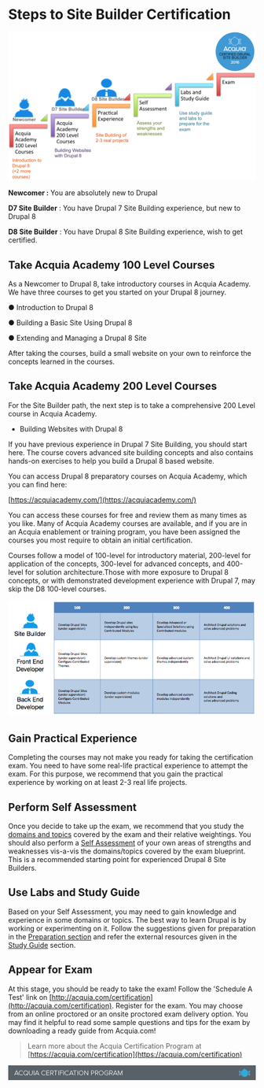 # Steps to Site Builder Certification

![](.gitbook/assets/Site-Builder-Steps.png)

**Newcomer :** You are absolutely new to Drupal

**D7 Site Builder** : You have Drupal 7 Site Building experience, but new to Drupal 8

**D8 Site Builder** : You have Drupal 8 Site Building experience, wish to get certified.

## Take Acquia Academy 100 Level Courses

As a Newcomer to Drupal 8, take introductory courses in Acquia Academy. We have three courses to get you started on your Drupal 8 journey.

● Introduction to Drupal 8

● Building a Basic Site Using Drupal 8

● Extending and Managing a Drupal 8 Site

After taking the courses, build a small website on your own to reinforce the concepts learned in the courses.

## Take Acquia Academy 200 Level Courses

For the Site Builder path, the next step is to take a comprehensive 200 Level course in Acquia Academy.

* Building Websites with Drupal 8

If you have previous experience in Drupal 7 Site Building, you should start here. The course covers advanced site building concepts and also contains hands-on exercises to help you build a Drupal 8 based website.

You can access Drupal 8 preparatory courses on Acquia Academy, which you can find here:

[https://acquiacademy.com/](https://acquiacademy.com/)

You can access these courses for free and review them as many times as you like. Many of Acquia Academy courses are available, and if you are in an Acquia enablement or training program, you have been assigned the courses you most require to obtain an initial certification.

Courses follow a model of 100-level for introductory material, 200-level for application of the concepts, 300-level for advanced concepts, and 400-level for solution architecture.Those with more exposure to Drupal 8 concepts, or with demonstrated development experience with Drupal 7, may skip the D8 100-level courses.

![](.gitbook/assets/developer-learning-paths.png)

## Gain Practical Experience

Completing the courses may not make you ready for taking the certification exam. You need to have some real-life practical experience to attempt the exam. For this purpose, we recommend that you gain the practical experience by working on at least 2-3 real life projects.

## Perform Self Assessment

Once you decide to take up the exam, we recommend that you study the [domains and topics](exam-domains.md) covered by the exam and their relative weightings. You should also perform a [Self Assessment](self-assessment.md) of your own areas of strengths and weaknesses vis-a-vis the domains/topics covered by the exam blueprint. This is a recommended starting point for experienced Drupal 8 Site Builders.

## Use Labs and Study Guide

Based on your Self Assessment, you may need to gain knowledge and experience in some domains or topics. The best way to learn Drupal is by working or experimenting on it. Follow the suggestions given for preparation in the [Preparation section](preparation.md) and refer the external resources given in the [Study Guide](study-guide.md) section.

## Appear for Exam

At this stage, you should be ready to take the exam! Follow the 'Schedule A Test' link on [http://acquia.com/certification](http://acquia.com/certification). Register for the exam. You may choose from an online proctored or an onsite proctored exam delivery option. You may find it helpful to read some sample questions and tips for the exam by downloading a ready guide from Acquia.com!

> Learn more about the Acquia Certification Program at [https://acquia.com/certification](https://acquia.com/certification)

![](.gitbook/assets/Screenshot%202016-12-14%2013.19.32.png)

